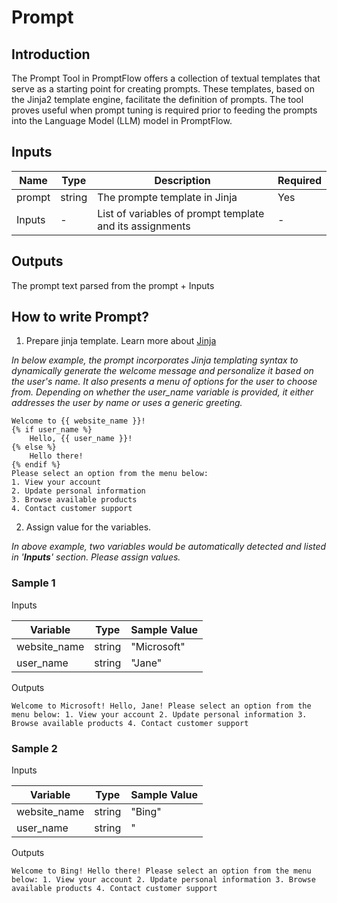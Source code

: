 # Prompt

## Introduction
The Prompt Tool in PromptFlow offers a collection of textual templates that serve as a starting point for creating prompts. 
These templates, based on the Jinja2 template engine, facilitate the definition of prompts. The tool proves useful 
when prompt tuning is required prior to feeding the prompts into the Language Model (LLM) model in PromptFlow.


## Inputs

| Name               | Type   | Description                                              | Required |
|--------------------|--------|----------------------------------------------------------|----------|
| prompt             | string | The prompte template in Jinja                            | Yes      |
| Inputs             | -      | List of variables of prompt template and its assignments | -        |


## Outputs

The prompt text parsed from the prompt + Inputs 


## How to write Prompt?

1. Prepare jinja template. Learn more about [Jinja](https://jinja.palletsprojects.com/en/3.1.x/)

_In below example, the prompt incorporates Jinja templating syntax to dynamically generate the welcome message and personalize it based on the user's name. It also presents a menu of options for the user to choose from. Depending on whether the user_name variable is provided, it either addresses the user by name or uses a generic greeting._

```jinja
Welcome to {{ website_name }}!
{% if user_name %}
    Hello, {{ user_name }}!
{% else %}
    Hello there!
{% endif %}
Please select an option from the menu below:
1. View your account
2. Update personal information
3. Browse available products
4. Contact customer support
```

2. Assign value for the variables.

_In above example, two variables would be automatically detected and listed in '**Inputs**' section. Please assign values._

### Sample 1
Inputs

| Variable      | Type   | Sample Value | 
|---------------|--------|--------------|
| website_name  | string | "Microsoft"  |
| user_name     | string | "Jane"       |

Outputs

```
Welcome to Microsoft! Hello, Jane! Please select an option from the menu below: 1. View your account 2. Update personal information 3. Browse available products 4. Contact customer support
```

### Sample 2

Inputs

| Variable     | Type   | Sample Value   | 
|--------------|--------|----------------|
| website_name | string | "Bing"         |
| user_name    | string | "              |

Outputs

```
Welcome to Bing! Hello there! Please select an option from the menu below: 1. View your account 2. Update personal information 3. Browse available products 4. Contact customer support
```
